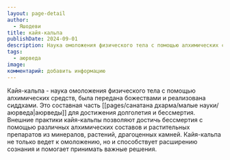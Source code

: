 ```yaml
---
layout: page-detail
author:
  - Яшодеви
title: кайя-кальпа
publishDate: 2024-09-01
description: Наука омоложения физического тела с помощью алхимических средств, была передана божествами и реализована сиддхами.
tags:
  - аюрведа
image: 
комментарий: добавить информацию
---
```

Кайя-кальпа - наука омоложения физического тела с помощью алхимических средств, была передана божествами и реализована сиддхами.
Это составная часть [[pages/санатана дхарма/малые науки/аюрведа|аюрведы]] для достижения долголетия и бессмертия. Внешние практики кайя-кальпы позволяют достичь бессмертия с помощью различных алхимических составов и растительных препаратов из минералов, растений, драгоценных камней. Кайя-кальпа не только ведет к омоложению, но и способствует расширению сознания и помогает принимать важные решения.

